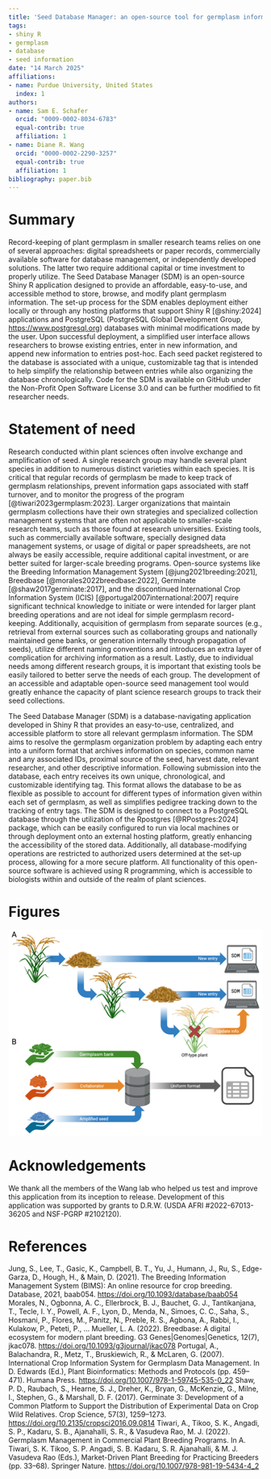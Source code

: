 ```yaml
---
title: 'Seed Database Manager: an open-source tool for germplasm information management'
tags:
- shiny R
- germplasm
- database
- seed information
date: "14 March 2025"
affiliations:
- name: Purdue University, United States
  index: 1
authors:
- name: Sam E. Schafer
  orcid: "0009-0002-8034-6783"
  equal-contrib: true
  affiliation: 1
- name: Diane R. Wang
  orcid: "0000-0002-2290-3257"
  equal-contrib: true
  affiliation: 1
bibliography: paper.bib
---
```


# Summary

Record-keeping of plant germplasm in smaller research teams relies on one of several approaches: digital spreadsheets or paper records, commercially available software for database management, or independently developed solutions. The latter two require additional capital or time investment to properly utilize. The Seed Database Manager (SDM) is an open-source Shiny R application designed to provide an affordable, easy-to-use, and accessible method to store, browse, and modify plant germplasm information. The set-up process for the SDM enables deployment either locally or through any hosting platforms that support Shiny R [@shiny:2024] applications and PostgreSQL (PostgreSQL Global Development Group, https://www.postgresql.org) databases with minimal modifications made by the user. Upon successful deployment, a simplified user interface allows researchers to browse existing entries, enter in new information, and append new information to entries post-hoc. Each seed packet registered to the database is associated with a unique, customizable tag that is intended to help simplify the relationship between entries while also organizing the database chronologically. Code for the SDM is available on GitHub under the Non-Profit Open Software License 3.0 and can be further modified to fit researcher needs.

# Statement of need

Research conducted within plant sciences often involve exchange and amplification of seed. A single research group may handle several plant species in addition to numerous distinct varieties within each species. It is critical that regular records of germplasm be made to keep track of germplasm relationships, prevent information gaps associated with staff turnover, and to monitor the progress of the program [@tiwari2023germplasm:2023]. Larger organizations that maintain germplasm collections have their own strategies and specialized collection management systems that are often not applicable to smaller-scale research teams, such as those found at research universities. Existing tools, such as commercially available software, specially designed data management systems, or usage of digital or paper spreadsheets, are not always be easily accessible, require additional capital investment, or are better suited for larger-scale breeding programs. Open-source systems like the Breeding Information Management System [@jung2021breeding:2021], Breedbase [@morales2022breedbase:2022], Germinate [@shaw2017germinate:2017], and the discontinued International Crop Information System (ICIS) [@portugal2007international:2007] require significant technical knowledge to initiate or were intended for larger plant breeding operations and are not ideal for simple germplasm record-keeping. Additionally, acquisition of germplasm from separate sources (e.g., retrieval from external sources such as collaborating groups and nationally maintained gene banks, or generation internally through propagation of seeds), utilize different naming conventions and introduces an extra layer of complication for archiving information as a result. Lastly, due to individual needs among different research groups, it is important that existing tools be easily tailored to better serve the needs of each group. The development of an accessible and adaptable open-source seed management tool would greatly enhance the capacity of plant science research groups to track their seed collections.

The Seed Database Manager (SDM) is a database-navigating application developed in Shiny R that provides an easy-to-use, centralized, and accessible platform to store all relevant germplasm information. The SDM aims to resolve the germplasm organization problem by adapting each entry into a uniform format that archives information on species, common name and any associated IDs, proximal source of the seed, harvest date, relevant researcher, and other descriptive information. Following submission into the database, each entry receives its own unique, chronological, and customizable identifying tag. This format allows the database to be as flexible as possible to account for different types of information given within each set of germplasm, as well as simplifies pedigree tracking down to the tracking of entry tags. The SDM is designed to connect to a PostgreSQL database through the utilization of the Rpostgres [@RPostgres:2024] package, which can be easily configured to run via local machines or through deployment onto an external hosting platform, greatly enhancing the accessibility of the stored data. Additionally, all database-modifying operations are restricted to authorized users determined at the set-up process, allowing for a more secure platform. All functionality of this open-source software is achieved using R programming, which is accessible to biologists within and outside of the realm of plant sciences.

# Figures

![A. Example pipeline for information tracking of amplified seed using the SDM, wherein the discovery of new information, such as the observation of off-type plants, is used to update previous entries. B. Information of seed packets received from various sources are conformed to a uniform format ahead of entry into the database.](SDM_Figure_1.png)

# Acknowledgements

We thank all the members of the Wang lab who helped us test and improve this application from its inception to release. Development of this application was supported by grants to D.R.W. (USDA AFRI #2022-67013-36205 and NSF-PGRP #2102120). 

# References

Jung, S., Lee, T., Gasic, K., Campbell, B. T., Yu, J., Humann, J., Ru, S., Edge-Garza, D., Hough, H., & Main, D. (2021). The Breeding Information Management System (BIMS): An online resource for crop breeding. Database, 2021, baab054. https://doi.org/10.1093/database/baab054
Morales, N., Ogbonna, A. C., Ellerbrock, B. J., Bauchet, G. J., Tantikanjana, T., Tecle, I. Y., Powell, A. F., Lyon, D., Menda, N., Simoes, C. C., Saha, S., Hosmani, P., Flores, M., Panitz, N., Preble, R. S., Agbona, A., Rabbi, I., Kulakow, P., Peteti, P., … Mueller, L. A. (2022). Breedbase: A digital ecosystem for modern plant breeding. G3 Genes|Genomes|Genetics, 12(7), jkac078. https://doi.org/10.1093/g3journal/jkac078
Portugal, A., Balachandra, R., Metz, T., Bruskiewich, R., & McLaren, G. (2007). International Crop Information System for Germplasm Data Management. In D. Edwards (Ed.), Plant Bioinformatics: Methods and Protocols (pp. 459–471). Humana Press. https://doi.org/10.1007/978-1-59745-535-0_22
Shaw, P. D., Raubach, S., Hearne, S. J., Dreher, K., Bryan, G., McKenzie, G., Milne, I., Stephen, G., & Marshall, D. F. (2017). Germinate 3: Development of a Common Platform to Support the Distribution of Experimental Data on Crop Wild Relatives. Crop Science, 57(3), 1259–1273. https://doi.org/10.2135/cropsci2016.09.0814
Tiwari, A., Tikoo, S. K., Angadi, S. P., Kadaru, S. B., Ajanahalli, S. R., & Vasudeva Rao, M. J. (2022). Germplasm Management in Commercial Plant Breeding Programs. In A. Tiwari, S. K. Tikoo, S. P. Angadi, S. B. Kadaru, S. R. Ajanahalli, & M. J. Vasudeva Rao (Eds.), Market-Driven Plant Breeding for Practicing Breeders (pp. 33–68). Springer Nature. https://doi.org/10.1007/978-981-19-5434-4_2